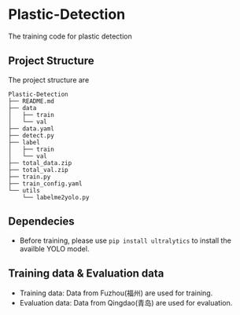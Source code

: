 # Plastic-Detection
The training code for plastic detection

## Project Structure
The project structure are 
```
Plastic-Detection
├── README.md
├── data
│   ├── train
│   └── val
├── data.yaml
├── detect.py
├── label
│   ├── train
│   └── val
├── total_data.zip
├── total_val.zip
├── train.py
├── train_config.yaml
└── utils
    └── labelme2yolo.py
```

## Dependecies
- Before training, please use `pip install ultralytics` to install the availble YOLO model.

## Training data & Evaluation data
- Training data: Data from Fuzhou(福州) are used for training.
- Evaluation data: Data from Qingdao(青岛) are used for evaluation.